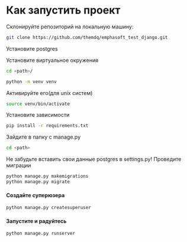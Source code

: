 # Как запустить проект
Склонируйте репозиторий на локальную машину:
```bash
git clone https://github.com/themdq/emphasoft_test_django.git
```
Установите postgres

Установите виртуальное окружения
```bash
cd <path>/
```
```bash
python -m venv venv
```
Активируйте его(для unix систем) 
```bash
source venv/bin/activate
```

Установите зависимости
```bash
pip install -r requirements.txt
```
Зайдите в папку с manage.py 
```bash
cd <path>
```
Не забудьте вставить свои данные postgres в settings.py!
Проведите миграции
```bash
python manage.py makemigrations
python manage.py migrate
```
#### Создайте суперюзера
```bash
python manage.py createsuperuser
```
#### Запустите и радуйтесь
```bash
python manage.py runserver
```

